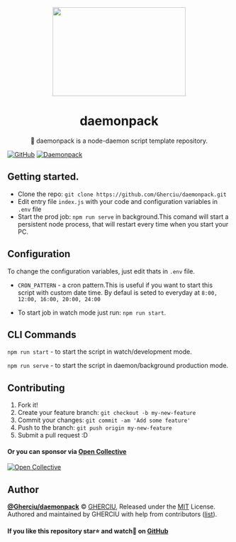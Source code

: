 <div align="center">
  <img width="300" height="200"
    src="https://raw.githubusercontent.com/Gherciu/daemonpack/master/logo.jpg">
  <h1>daemonpack</h1>
  <p>👹 daemonpack is a node-daemon script template repository.</p>
</div>

[![GitHub](https://img.shields.io/github/license/Gherciu/daemonpack)](https://github.com/Gherciu/daemonpack/blob/master/LICENSE)
[![Daemonpack](https://img.shields.io/badge/Generated%20from-Gherciu%2Fdaemonpack-green)](https://github.com/Gherciu/daemonpack)

## Getting started.

- Clone the repo: `git clone https://github.com/Gherciu/daemonpack.git`
- Edit entry file `index.js` with your code and configuration variables in `.env` file
- Start the prod job: `npm run serve` in background.This comand will start a persistent node process, that will restart every time when you start your PC.

## Configuration

To change the configuration variables, just edit thats in `.env` file.

- `CRON_PATTERN` - a cron pattern.This is useful if you want to start this script with custom date time. By defaul is seted to everyday at `8:00, 12:00, 16:00, 20:00, 24:00`

- To start job in watch mode just run: `npm run start`.

## CLI Commands

`npm run start` - to start the script in watch/development mode.

`npm run serve` - to start the script in daemon/background production mode.

## Contributing

1. Fork it!
2. Create your feature branch: `git checkout -b my-new-feature`
3. Commit your changes: `git commit -am 'Add some feature'`
4. Push to the branch: `git push origin my-new-feature`
5. Submit a pull request :D

#### Or you can sponsor via [Open Collective](https://opencollective.com/gherciu-gheorghe/)

[![Open Collective](https://opencollective.com/gherciu-gheorghe/tiers/sponsor.svg?avatarHeight=60)](https://opencollective.com/gherciu-gheorghe/)

## Author

**[@Gherciu/daemonpack](https://github.com/Gherciu/daemonpack)** © [GHERCIU](https://github.com/Gherciu), Released under the [MIT](https://github.com/Gherciu/daemonpack/blob/master/LICENSE) License.<br>
Authored and maintained by GHERCIU with help from contributors ([list](https://github.com/Gherciu/daemonpack/contributors)).

#### If you like this repository star⭐ and watch👀 on [GitHub](https://github.com/Gherciu/daemonpack)
